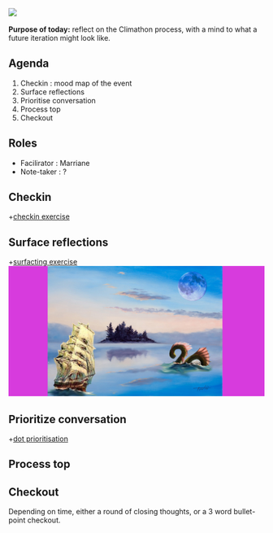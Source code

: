 [![](https://github.com/mixmix/hypermarkdown/raw/master/hypermarkdown_badge.png)](https://hypermarkdown.herokuapp.com)

**Purpose of today:** reflect on the Climathon process, with a mind to what a future iteration might look like. 

Agenda
------

1. Checkin : mood map of the event
2. Surface reflections 
3. Prioritise conversation
4. Process top
5. Checkout

Roles 
-----

- Facilirator : Marriane 
- Note-taker  : ?


Checkin
-------

+[checkin exercise](https://github.com/mixmix/workshops/blob/master/retrospective/checkin_mood_curve.md)


Surface reflections
-------------------

+[surfacting exercise](https://github.com/mixmix/workshops/blob/master/retrospective/surfacing_with_diagram.md)
![example diagram for surfacing](https://github.com/mixmix/workshops/blob/master/retrospective/surfacing_example_drawing.jpg)

Prioritize conversation
-----------------------

+[dot prioritisation](https://github.com/mixmix/workshops/blob/master/retrospective/dot_prioritisation.md)


Process top
-----------


Checkout
--------

Depending on time, either a round of closing thoughts, or a 3 word bullet-point checkout.

